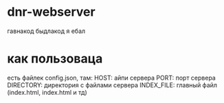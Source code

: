 # dnr-webserver
гавнакод быдлакод я ебал

# как пользоваца

есть файлек config.json, там:
HOST: айпи сервера
PORT: порт сервера
DIRECTORY: директория с файлами сервера
INDEX_FILE: главный файл (index.html, index.html и тд)
